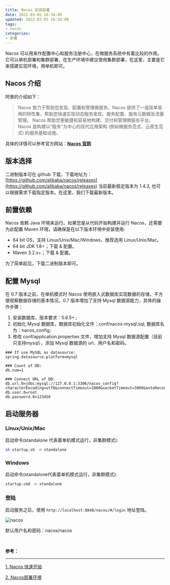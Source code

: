 ```yaml
---
title: Nacos 安装部署
date: 2022-03-05 16:34:09
updated: 2022-03-05 16:34:09
tags:
- nacos
categories:
- 部署
---
```


Nacos 可以用来作配置中心和服务注册中心，在微服务系统中有着比较的作用。它可以单机部署和集群部署，在生产环境中建议使用集群部署，在这里，主要是它来搭建实现环境，用单机即可。

<!-- more -->

## Nacos 介绍

阿里的介绍如下：
> Nacos 致力于帮助您发现、配置和管理微服务。Nacos 提供了一组简单易用的特性集，帮助您快速实现动态服务发现、服务配置、服务元数据及流量管理。
> Nacos 帮助您更敏捷和容易地构建、交付和管理微服务平台。 Nacos 是构建以“服务”为中心的现代应用架构 (例如微服务范式、云原生范式) 的服务基础设施。

具体的详情可以参考官方网站：**[Nacos 官网](https://nacos.io/zh-cn/docs/what-is-nacos.html)**

## 版本选择

二进制版本可在 github 下载，下载地址为：[https://github.com/alibaba/nacos/releases](https://github.com/alibaba/nacos/releases)
当前最新稳定版本为 1.4.3, 也可以根据需求下载指定版本。在这里，我们下载最新版本。

## 前置依赖

Nacos 依赖 Java 环境来运行。如果您是从代码开始构建并运行 Nacos，还需要为此配置 Maven 环境，请确保是在以下版本环境中安装使用:

- 64 bit OS，支持 Linux/Unix/Mac/Windows，推荐选用 Linux/Unix/Mac。
- 64 bit JDK 1.8+；下载 & 配置。
- Maven 3.2.x+；下载 & 配置。

为了简单起见，下载二进制版本即可。

## 配置 Mysql

在 0.7 版本之前，在单机模式时 Nacos 使用嵌入式数据库实现数据的存储，不方便观察数据存储的基本情况。0.7 版本增加了支持 Mysql 数据源能力，具体的操作步骤：
1. 安装数据库，版本要求：5.6.5+ ; 
2. 初始化 Mysql 数据库，数据库初始化文件：conf/nacos-mysql.sql, 数据库名为：nacos_config; 
3. 修改 conf/application.properties 文件，增加支持 Mysql 数据源配置（目前只支持mysql），添加 Mysql 数据源的 url、用户名和密码。

```properties
### If use MySQL as datasource:
spring.datasource.platform=mysql

### Count of DB:
db.num=1

### Connect URL of DB:
db.url.0=jdbc:mysql://127.0.0.1:3306/nacos_config?characterEncoding=utf8&connectTimeout=1000&socketTimeout=3000&autoReconnect=true&useUnicode=true&useSSL=false&serverTimezone=UTC
db.user.0=root
db.password.0=123456
```

## 启动服务器
### Linux/Unix/Mac
启动命令(standalone 代表着单机模式运行，非集群模式):

```bash
sh startup.sh -m standalone
```

### Windows
启动命令(standalone代表着单机模式运行，非集群模式):

```bash
startup.cmd -m standalone
```

### 登陆

启动服务之后，使用 `http://localhost:8848/nacos/#/login` 地址登陆。

![nacos](/images/spring-cloud/nacos-login.jpg "nacos-login")

默认用户名和密码：nacos/nacos

</br>

**参考：**

----
[1]:https://nacos.io/zh-cn/docs/quick-start.html
[2]:https://nacos.io/zh-cn/docs/deployment.html


[1. Nacos 快速开始][1]

[2. Nacos部署环境][2]



